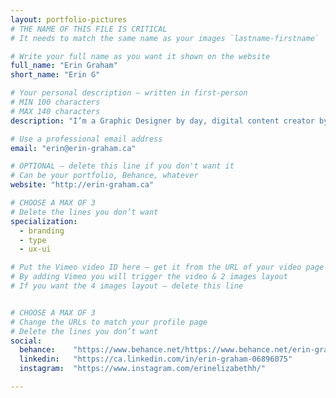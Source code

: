 ```yaml
---
layout: portfolio-pictures
# THE NAME OF THIS FILE IS CRITICAL
# It needs to match the same name as your images `lastname-firstname`

# Write your full name as you want it shown on the website
full_name: "Erin Graham"
short_name: "Erin G"

# Your personal description — written in first-person
# MIN 100 characters
# MAX 140 characters
description: "I’m a Graphic Designer by day, digital content creator by night, wanderlust, and a firm believer that less is more."

# Use a professional email address
email: "erin@erin-graham.ca"

# OPTIONAL — delete this line if you don't want it
# Can be your portfolio, Behance, whatever
website: "http://erin-graham.ca"

# CHOOSE A MAX OF 3
# Delete the lines you don’t want
specialization:
  - branding
  - type
  - ux-ui

# Put the Vimeo video ID here — get it from the URL of your video page
# By adding Vimeo you will trigger the video & 2 images layout
# If you want the 4 images layout — delete this line


# CHOOSE A MAX OF 3
# Change the URLs to match your profile page
# Delete the lines you don’t want
social:
  behance:    "https://www.behance.net/https://www.behance.net/erin-graham"
  linkedin:   "https://ca.linkedin.com/in/erin-graham-06896075"
  instagram:  "https://www.instagram.com/erinelizabethh/"

---
```

